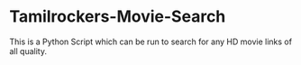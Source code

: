 # Tamilrockers-Movie-Search
This is a Python Script which can be run to search for any HD movie links of all quality.
